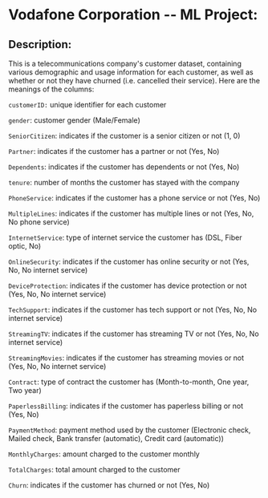 # Vodafone Corporation -- ML Project:
## Description:

This is a telecommunications company's customer dataset, containing various demographic and usage information for each customer, as well as whether or not they have churned (i.e. cancelled their service). Here are the meanings of the columns:

`customerID:` unique identifier for each customer

`gender`: customer gender (Male/Female)

`SeniorCitizen`: indicates if the customer is a senior citizen or not (1, 0)

`Partner`: indicates if the customer has a partner or not (Yes, No)

`Dependents`: indicates if the customer has dependents or not (Yes, No)

`tenure`: number of months the customer has stayed with the company

`PhoneService`: indicates if the customer has a phone service or not (Yes, No)

`MultipleLines`: indicates if the customer has multiple lines or not (Yes, No, No phone service)

`InternetService`: type of internet service the customer has (DSL, Fiber optic, No)

`OnlineSecurity`: indicates if the customer has online security or not (Yes, No, No internet service)

`DeviceProtection`: indicates if the customer has device protection or not (Yes, No, No internet service)

`TechSupport`: indicates if the customer has tech support or not (Yes, No, No internet service)

`StreamingTV`: indicates if the customer has streaming TV or not (Yes, No, No internet service)

`StreamingMovies`: indicates if the customer has streaming movies or not (Yes, No, No internet service)

`Contract`: type of contract the customer has (Month-to-month, One year, Two year)

`PaperlessBilling`: indicates if the customer has paperless billing or not (Yes, No)

`PaymentMethod`: payment method used by the customer (Electronic check, Mailed check, Bank transfer (automatic), Credit card (automatic))

`MonthlyCharges`: amount charged to the customer monthly

`TotalCharges`: total amount charged to the customer

`Churn`: indicates if the customer has churned or not (Yes, No)
